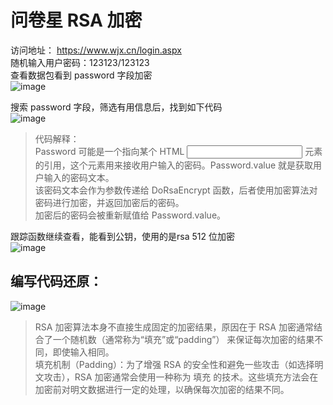 # 问卷星 RSA 加密
访问地址： https://www.wjx.cn/login.aspx  
随机输入用户密码：123123/123123  
查看数据包看到 password 字段加密  
![image](https://github.com/user-attachments/assets/239451c7-34ea-4789-8b86-477162e2a159)  

搜索 password 字段，筛选有用信息后，找到如下代码  
![image](https://github.com/user-attachments/assets/0e38bc0a-3ddb-4237-be47-11b4b2b1a052)  

> 代码解释：  
Password 可能是一个指向某个 HTML <input> 元素的引用，这个元素用来接收用户输入的密码。Password.value 就是获取用户输入的密码文本。  
该密码文本会作为参数传递给 DoRsaEncrypt 函数，后者使用加密算法对密码进行加密，并返回加密后的密码。  
加密后的密码会被重新赋值给 Password.value。  

跟踪函数继续查看，能看到公钥，使用的是rsa 512 位加密  
![image](https://github.com/user-attachments/assets/1bd69317-525c-474d-941c-e849f88b7eb6)

## 编写代码还原：  
![image](https://github.com/user-attachments/assets/2427f95b-6d70-4496-81da-4afe93a104a2)


> RSA 加密算法本身不直接生成固定的加密结果，原因在于 RSA 加密通常结合了一个随机数（通常称为“填充”或“padding”） 来保证每次加密的结果不同，即使输入相同。  
填充机制（Padding）：为了增强 RSA 的安全性和避免一些攻击（如选择明文攻击），RSA 加密通常会使用一种称为 填充 的技术。这些填充方法会在加密前对明文数据进行一定的处理，以确保每次加密的结果不同。  
